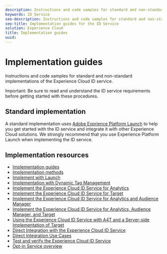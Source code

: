 ```yaml
---
description: Instructions and code samples for standard and non-standard implementations of the Experience Cloud ID service.
keywords: ID Service
seo-description: Instructions and code samples for standard and non-standard implementations of the Experience Cloud ID service.
seo-title: Implementation guides for the ID Service
solution: Experience Cloud
title: Implementation guides
uuid: 
---
```


# Implementation guides

Instructions and code samples for standard and non-standard implementations of the Experience Cloud ID service.

Important: Be sure to read and understand the ID service requirements before getting started with these procedures.

## Standard implementation

A standard implementation uses [Adobe Exprience Platform Launch](https://docs.adobelaunch.com/) to help you get started with the ID service and integrate it with other Experience Cloud solutions. We strongly recommend that you use Experience Platform Launch when implementing the ID service.

## Implementation resources

* [Implementation guides](mcvid-implementation-guides.md)
* [Implementation methods](mcvid-implementation-methods.md)
* [Implement with Launch](ecid-implement-with-launch.md)
* [Implementation with Dynamic Tag Management](mcvid-standard.md)
* [Implement the Experience Cloud ID Service for Analytics](mcvid-setup-analytics.md)
* [Implement the Experience Cloud ID Service for Target](mcvid-setup-target.md)
* [Implement the Experience Cloud ID Service for Analytics and Audience Manager](mcvid-setup-aam-analytics.md)
* [Implement the Experience Cloud ID Service for Analytics, Audience Manager, and Target](mcvid-setup-aam-analytics-target.md)
* [Using the Experience Cloud ID Service with A4T and a Server-side Implementation of Target](ecid-a4t-target.md)
* [Direct Integration with the Experience Cloud ID Service](mcvid-direct-integration.md)
* [Direct Integration Use Cases](ecid-direct-integration-examples.md)
* [Test and verify the Experience Cloud ID Service](mcvid-test-verify.md)
* [Opt-in Service overview](opt-in-service/mcvid-optin-overview.md)
